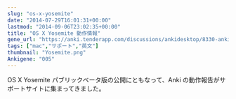 ```yaml
---
slug: "os-x-yosemite"
date: "2014-07-29T16:01:31+00:00"
lastmod: "2014-09-06T23:02:35+00:00"
title: "OS X Yosemite 動作情報"
gene_url: "https://anki.tenderapp.com/discussions/ankidesktop/8330-anki-yosemite-beta"
tags: ["mac","サポート","英文"]
thumbnail: "Yosemite.png"
Ankigene: "005"
---
```

OS X Yosemite パブリックベータ版の公開にともなって、Anki の動作報告がサポートサイトに集まってきました。

